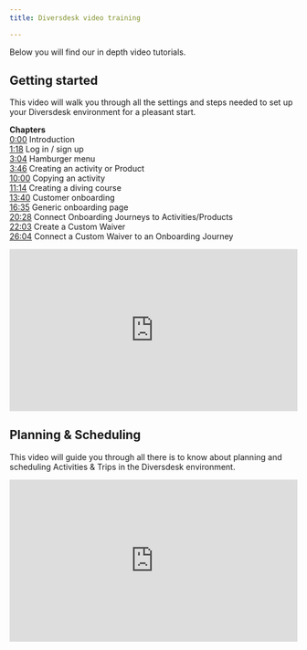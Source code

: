```yaml
---
title: Diversdesk video training

---
```


Below you will find our in depth video tutorials.

## Getting started
This video will walk you through all the settings and steps needed to set up your Diversdesk environment for a pleasant start.

**Chapters** </br>
[0:00](https://www.loom.com/share/ac3c1b550cbd4f4888116b99a29e9679?t=0) Introduction </br>
[1:18](https://www.loom.com/share/ac3c1b550cbd4f4888116b99a29e9679?t=78) Log in / sign up </br>
[3:04](https://www.loom.com/share/ac3c1b550cbd4f4888116b99a29e9679?t=184) Hamburger menu </br>
[3:46](https://www.loom.com/share/ac3c1b550cbd4f4888116b99a29e9679?t=226) Creating an activity or Product </br>
[10:00](https://www.loom.com/share/ac3c1b550cbd4f4888116b99a29e9679?t=600) Copying an activity </br>
[11:14](https://www.loom.com/share/ac3c1b550cbd4f4888116b99a29e9679?t=674) Creating a diving course</br>
[13:40](https://www.loom.com/share/ac3c1b550cbd4f4888116b99a29e9679?t=820) Customer onboarding </br>
[16:35](https://www.loom.com/share/ac3c1b550cbd4f4888116b99a29e9679?t=995) Generic onboarding page </br>
[20:28](https://www.loom.com/share/ac3c1b550cbd4f4888116b99a29e9679?t=1228) Connect Onboarding Journeys to Activities/Products </br>
[22:03](https://www.loom.com/share/ac3c1b550cbd4f4888116b99a29e9679?t=1323) Create a Custom Waiver</br>
[26:04](https://www.loom.com/share/ac3c1b550cbd4f4888116b99a29e9679?t=1564) Connect a Custom Waiver to an Onboarding Journey </br>


<div style="position: relative; padding-bottom: 56.25%; height: 0;"><iframe src="https://www.loom.com/embed/ac3c1b550cbd4f4888116b99a29e9679?sid=9e927a70-3f5b-47b8-9c33-4954b7db524a" frameborder="0" webkitallowfullscreen mozallowfullscreen allowfullscreen style="position: absolute; top: 0; left: 0; width: 100%; height: 100%;"></iframe></div>


    
## Planning & Scheduling

This video will guide you through all there is to know about planning and scheduling Activities & Trips in the Diversdesk environment.
<div style="position: relative; padding-bottom: 56.25%; height: 0;"><iframe src="https://www.loom.com/embed/e229ccf8e50345afaadfc66f05ffa9de?sid=6dd6022e-2ea0-4209-89d7-e47f85271662" frameborder="0" webkitallowfullscreen mozallowfullscreen allowfullscreen style="position: absolute; top: 0; left: 0; width: 100%; height: 100%;"></iframe></div>